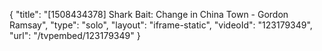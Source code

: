 {
    "title": "[1508434378] Shark Bait: Change in China Town - Gordon Ramsay",
    "type": "solo",
    "layout": "iframe-static",
    "videoId": "123179349",
    "url": "\/tvpembed\/123179349"
}